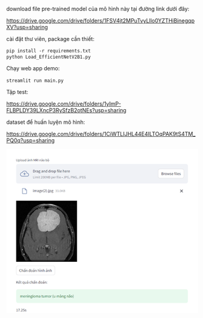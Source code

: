 download file pre-trained model của mô hình này tại đường link dưới đây:

https://drive.google.com/drive/folders/1FSV4jt2MPuTvyLllo0YZTHiBinegqpXV?usp=sharing

cài đặt thư viên, package cần thiết:
```
pip install -r requirements.txt
python Load_EfficientNetV2B1.py
```

Chạy web app demo:

`streamlit run main.py`

Tập test:

https://drive.google.com/drive/folders/1yImP-FLBPLDY39LXncP3RySfzB2otNEs?usp=sharing

dataset để huấn luyện mô hình:

https://drive.google.com/drive/folders/1CiWTLIJHL44E4ILTOqPAK9tS4TM_PQ0q?usp=sharing

![Picture 2](/pictures_demo/Picture2_Demo.png)
